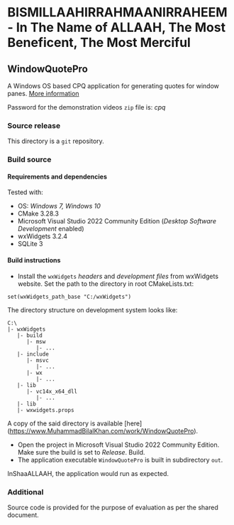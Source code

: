 # BISMILLAAHIRRAHMAANIRRAHEEM - In The Name of ALLAAH, The Most Beneficent, The Most Merciful

## WindowQuotePro

A Windows OS based CPQ application for generating quotes for window panes. [More information](https://www.MuhammadBilalKhan.com/work/WindowQuotePro)

Password for the demonstration videos `zip` file is: *cpq*

### Source release

This directory is a `git` repository.

### Build source

#### Requirements and dependencies

Tested with:

* OS: *Windows 7, Windows 10*
* CMake 3.28.3
* Microsoft Visual Studio 2022 Community Edition (*Desktop Software Development* enabled)
* wxWidgets 3.2.4
* SQLite 3

#### Build instructions

* Install the `wxWidgets` *headers* and *development files* from wxWidgets website. Set the path to the directory in root CMakeLists.txt:

```
set(wxWidgets_path_base "C:/wxWidgets")
```

The directory structure on development system looks like:

```
C:\
|- wxWidgets
   |- build
      |- msw
         |- ...
   |- include
      |- msvc
         |- ...
      |- wx
         |- ...
   |- lib
      |- vc14x_x64_dll
         |- ...
   |- lib
   |- wxwidgets.props
```

A copy of the said directory is available [here] (https://www.MuhammadBilalKhan.com/work/WindowQuotePro).
* Open the project in Microsoft Visual Studio 2022 Community Edition. Make sure the build is set to *Release*. Build.
* The application executable `WindowQuotePro` is built in subdirectory `out`.

InShaaALLAAH, the application would run as expected.

### Additional

Source code is provided for the purpose of evaluation as per the shared document.
